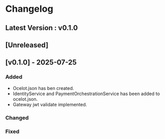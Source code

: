 ﻿# Changelog

## Latest Version : v0.1.0

## [Unreleased]

## [v0.1.0] - 2025-07-25

### Added

- Ocelot.json has ben created.
- IdentityService and PaymentOrchestrationService has been added to ocelot.json.
- Gateway jwt validate implemented.

### Changed

### Fixed
